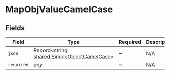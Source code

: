 # MapObjValueCamelCase


## Fields

| Field                                                                                               | Type                                                                                                | Required                                                                                            | Description                                                                                         | Example                                                                                             |
| --------------------------------------------------------------------------------------------------- | --------------------------------------------------------------------------------------------------- | --------------------------------------------------------------------------------------------------- | --------------------------------------------------------------------------------------------------- | --------------------------------------------------------------------------------------------------- |
| `json`                                                                                              | Record<string, [shared.SimpleObjectCamelCase](../../../sdk/models/shared/simpleobjectcamelcase.md)> | :heavy_minus_sign:                                                                                  | N/A                                                                                                 | {"mapElem1":"...","mapElem2":"..."}                                                                 |
| `required`                                                                                          | *any*                                                                                               | :heavy_minus_sign:                                                                                  | N/A                                                                                                 |                                                                                                     |